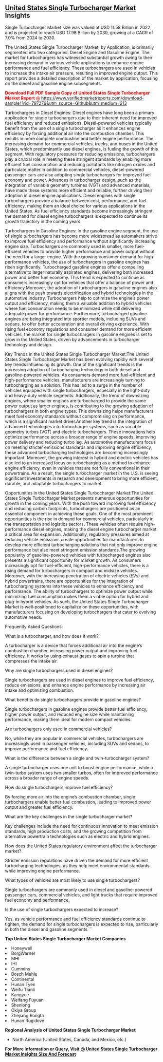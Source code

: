 <h2><a href="https://www.verifiedmarketreports.com/download-sample/?rid=797276&amp;utm_source=Github&amp;utm_medium=213" target="_blank">United States Single Turbocharger Market</a> Insights</h2><p>Single Turbocharger Market size was valued at USD 11.58 Billion in 2022 and is projected to reach USD 17.98 Billion by 2030, growing at a CAGR of 7.0% from 2024 to 2030.</p><p><p>The United States Single Turbocharger Market, by Application, is primarily segmented into two categories: Diesel Engine and Gasoline Engine. The market for turbochargers has witnessed substantial growth owing to their increasing demand in various vehicle applications to enhance engine performance and fuel efficiency. These turbochargers are used in vehicles to increase the intake air pressure, resulting in improved engine output. This report provides a detailed description of the market by application, focusing on the diesel and gasoline engine subsegments. <p><span class=""><span style="color: #ff0000;"><strong>Download Full PDF Sample Copy of United States Single Turbocharger Market Report</strong> @ </span><a href="https://www.verifiedmarketreports.com/download-sample/?rid=797276&amp;utm_source=Github&amp;utm_medium=213" target="_blank">https://www.verifiedmarketreports.com/download-sample/?rid=797276&amp;utm_source=Github&amp;utm_medium=213</a></span></p><p>Turbochargers in Diesel Engines: Diesel engines have long been a primary application for single turbochargers due to their inherent need for improved fuel efficiency and reduced emissions. Diesel-powered vehicles typically benefit from the use of a single turbocharger as it enhances engine efficiency by forcing additional air into the combustion chamber. This results in more complete combustion and better engine performance. The increasing demand for commercial vehicles, trucks, and buses in the United States, which predominantly use diesel engines, is fueling the growth of this segment. With regulatory pressures for reducing emissions, turbochargers play a crucial role in meeting these stringent standards by enabling more efficient fuel consumption and reducing pollutants like nitrogen oxides and particulate matter.In addition to commercial vehicles, diesel-powered passenger cars are also adopting single turbochargers for improved fuel economy and power. Advances in turbocharger design, such as the integration of variable geometry turbines (VGT) and advanced materials, have made these systems more efficient and reliable, further driving their adoption in diesel engine applications. Diesel engines with single turbochargers provide a balance between cost, performance, and fuel efficiency, making them an ideal choice for various applications in the United States. As fuel efficiency standards become increasingly stringent, the demand for diesel engine turbochargers is expected to continue its growth trajectory in the coming years.<p>Turbochargers in Gasoline Engines: In the gasoline engine segment, the use of single turbochargers has become more widespread as automakers strive to improve fuel efficiency and performance without significantly increasing engine size. Turbochargers are commonly used in smaller, more fuel-efficient vehicles to provide higher performance and power output without the need for a larger engine. With the growing consumer demand for high-performance vehicles, the use of turbochargers in gasoline engines has risen significantly. Turbocharged gasoline engines offer a compelling alternative to larger naturally aspirated engines, delivering both increased power and better fuel economy. This trend is expected to continue as consumers increasingly opt for vehicles that offer a balance of power and efficiency.Moreover, the adoption of turbochargers in gasoline engines also aligns with the push towards electrification and hybrid technologies in the automotive industry. Turbochargers help to optimize the engine’s power output and efficiency, making them a valuable addition to hybrid vehicles where fuel consumption needs to be minimized while still delivering adequate power for performance. Furthermore, turbocharged gasoline engines are being integrated into sportier models, including SUVs and sedans, to offer better acceleration and overall driving experience. With rising fuel economy regulations and consumer demand for more efficient vehicles, the market for single turbochargers in gasoline engines is set to grow in the United States, driven by advancements in turbocharger technology and design.<p>Key Trends in the United States Single Turbocharger Market:The United States Single Turbocharger Market has been evolving rapidly with several key trends influencing its growth. One of the significant trends is the increasing adoption of turbocharging technology in both diesel and gasoline-powered vehicles. As consumers demand more fuel-efficient and high-performance vehicles, manufacturers are increasingly turning to turbocharging as a solution. This has led to a surge in the number of vehicles equipped with single turbochargers, especially in the light-duty and heavy-duty vehicle segments. Additionally, the trend of downsizing engines, where smaller engines are turbocharged to provide the same power output as larger engines, is contributing to the growing adoption of turbochargers in both engine types. This downsizing helps manufacturers meet fuel economy standards without compromising on performance, which is a significant market driver.Another key trend is the integration of advanced technologies into turbocharger systems, such as variable geometry turbos (VGT) and electric turbochargers. These innovations help optimize performance across a broader range of engine speeds, improving power delivery and reducing turbo lag. As automotive manufacturers focus on meeting stricter emissions standards and improving engine efficiency, these advanced turbocharging technologies are becoming increasingly important. Moreover, the growing interest in hybrid and electric vehicles has also led to an increased focus on turbocharging as a method to enhance engine efficiency, even in vehicles that are not fully conventional in their powertrains. As a result, the single turbocharger market in the U.S. is seeing significant investments in research and development to bring more efficient, durable, and adaptable turbochargers to market.<p>Opportunities in the United States Single Turbocharger Market:The United States Single Turbocharger Market presents numerous opportunities for growth in the coming years. With the push toward improving fuel efficiency and reducing carbon footprints, turbochargers are positioned as an essential component in achieving these goals. One of the most prominent opportunities is the rise in demand for commercial vehicles, particularly in the transportation and logistics sectors. These vehicles often require high-performance diesel engines, making the diesel engine turbocharger market a critical area for expansion. Additionally, regulatory pressures aimed at reducing vehicle emissions create opportunities for manufacturers to develop more efficient turbocharging solutions that not only improve engine performance but also meet stringent emission standards.The growing popularity of gasoline-powered vehicles with turbocharged engines also presents a significant opportunity for market growth. As consumers increasingly opt for fuel-efficient, high-performance vehicles, there is a rising demand for turbochargers in compact and midsize vehicles. Moreover, with the increasing penetration of electric vehicles (EVs) and hybrid powertrains, there are opportunities for the integration of turbocharging systems into these vehicles to enhance efficiency and performance. The ability of turbochargers to optimize power output while minimizing fuel consumption makes them a viable option for hybrid and plug-in hybrid vehicles. As such, the United States Single Turbocharger Market is well-positioned to capitalize on these opportunities, with manufacturers focusing on developing turbochargers that cater to evolving automotive needs.<p>Frequently Asked Questions:<p>What is a turbocharger, and how does it work?<p>A turbocharger is a device that forces additional air into the engine’s combustion chamber, increasing power output and improving fuel efficiency. It works by using exhaust gases to spin a turbine that compresses the intake air.<p>Why are single turbochargers used in diesel engines?<p>Single turbochargers are used in diesel engines to improve fuel efficiency, reduce emissions, and enhance engine performance by increasing air intake and optimizing combustion.<p>What benefits do single turbochargers provide in gasoline engines?<p>Single turbochargers in gasoline engines provide better fuel efficiency, higher power output, and reduced engine size while maintaining performance, making them ideal for modern compact vehicles.<p>Are turbochargers only used in commercial vehicles?<p>No, while they are popular in commercial vehicles, turbochargers are increasingly used in passenger vehicles, including SUVs and sedans, to improve performance and fuel efficiency.<p>What is the difference between a single and twin-turbocharger system?<p>A single turbocharger uses one unit to boost engine performance, while a twin-turbo system uses two smaller turbos, often for improved performance across a broader range of engine speeds.<p>How do single turbochargers improve fuel efficiency?<p>By forcing more air into the engine’s combustion chamber, single turbochargers enable better fuel combustion, leading to improved power output and greater fuel efficiency.<p>What are the key challenges in the single turbocharger market?<p>Key challenges include the need for continuous innovation to meet emission standards, high production costs, and the growing competition from alternative powertrain technologies such as electric and hybrid engines.<p>How does the United States regulatory environment affect the turbocharger market?<p>Stricter emission regulations have driven the demand for more efficient turbocharging technologies, as they help meet environmental standards while improving engine performance.<p>What types of vehicles are most likely to use single turbochargers?<p>Single turbochargers are commonly used in diesel and gasoline-powered passenger cars, commercial vehicles, and light trucks that require improved fuel economy and performance.<p>Is the use of single turbochargers expected to increase?<p>Yes, as vehicle performance and fuel efficiency standards continue to tighten, the demand for single turbochargers is expected to rise, particularly in both the diesel and gasoline segments.```</p><p><strong>Top United States Single Turbocharger Market Companies</strong></p><div data-test-id=""><p><li>Honeywell</li><li> BorgWarner</li><li> MHI</li><li> IHI</li><li> Cummins</li><li> Bosch Mahle</li><li> Continental</li><li> Hunan Tyen</li><li> Weifu Tianli</li><li> Kangyue</li><li> Weifang Fuyuan</li><li> Shenlong</li><li> Okiya Group</li><li> Zhejiang Rongfa</li><li> Hunan Rugidove</li></p><div><strong>Regional Analysis of&nbsp;United States Single Turbocharger Market</strong></div><ul><li dir="ltr"><p dir="ltr">North America&nbsp;(United States, Canada, and Mexico, etc.)</p></li></ul><p><strong>For More Information or Query, Visit @&nbsp;</strong><strong><a href="https://www.verifiedmarketreports.com/product/single-turbocharger-market/?utm_source=Github&amp;utm_medium=213" target="_blank">United States Single Turbocharger Market Insights Size And Forecast</a></strong></p></div>
